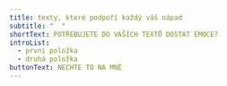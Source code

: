 ```yaml
---
title: texty, které podpoří každý váš nápad
subtitle: "  "
shortText: POTŘEBUJETE DO VAŠICH TEXTŮ DOSTAT EMOCE?
introList:
  - první položka
  - druhá položka
buttonText: NECHTE TO NA MNĚ
---
```

